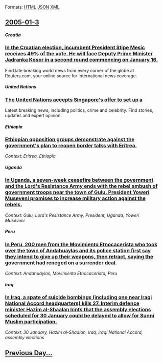 
Formats: [HTML](2005/01/3/index.html)  [JSON](2005/01/3/index.json)  [XML](2005/01/3/index.xml)  

## [2005-01-3](/news/2005/01/3/index.md)

##### Croatia
### [ In the Croatian election, incumbent President Stipe Mesic receives 49% of the vote. He will face Deputy Prime Minister Jadranka Kosor in a second round commencing on January 16. ](/news/2005/01/3/in-the-croatian-election-incumbent-president-stipe-mesia-receives-49-of-the-vote-he-will-face-deputy-prime-minister-jadranka-kosor-in-a.md)
Find late breaking world news from every corner of the globe at Reuters.com, your online source for international news coverage.

##### United Nations
### [ The United Nations accepts Singapore's offer to set up a ](/news/2005/01/3/the-united-nations-accepts-singapore-s-offer-to-set-up-a.md)
Latest breaking news, including politics, crime and celebrity. Find stories, updates and expert opinion.

##### Ethiopia
### [ Ethiopian opposition groups demonstrate against the government's plan to reopen border talks with Eritrea. ](/news/2005/01/3/ethiopian-opposition-groups-demonstrate-against-the-government-s-plan-to-reopen-border-talks-with-eritrea.md)
_Context: Eritrea, Ethiopia_

##### Uganda
### [ In Uganda, a seven-week ceasefire between the government and the Lord's Resistance Army ends with the rebel ambush of government troops near the town of Gulu. President Yoweri Museveni promises to increase military action against the rebels. ](/news/2005/01/3/in-uganda-a-seven-week-ceasefire-between-the-government-and-the-lord-s-resistance-army-ends-with-the-rebel-ambush-of-government-troops-nea.md)
_Context: Gulu, Lord's Resistance Army, President, Uganda, Yoweri Museveni_

##### Peru
### [ In Peru, 200 men from the Movimiento Etnocacerista who took over the town of Andahuaylas and its police station first say they intend to give up their weapons, then retract, saying the government had reneged on a surrender deal. ](/news/2005/01/3/in-peru-200-men-from-the-movimiento-etnocacerista-who-took-over-the-town-of-andahuaylas-and-its-police-station-first-say-they-intend-to-gi.md)
_Context: Andahuaylas, Movimiento Etnocacerista, Peru_

##### Iraq
### [ In Iraq, a spate of suicide bombings (including one near Iraqi National Accord headquarters) kills 27. Interim defence minister Hazim al-Shaalan hints that the assembly elections scheduled for 30 January could be delayed to allow for Sunni Muslim participation. ](/news/2005/01/3/in-iraq-a-spate-of-suicide-bombings-including-one-near-iraqi-national-accord-headquarters-kills-27-interim-defence-minister-hazim-al-sh.md)
_Context: 30 January, Hazim al-Shaalan, Iraq, Iraqi National Accord, assembly elections_

## [Previous Day...](/news/2005/01/2/index.md)

